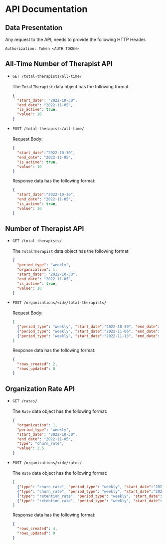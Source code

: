 # API Documentation

## Data Presentation
Any request to the API, needs to provide the following HTTP Header.

```
Authorization: Token <AUTH TOKEN>
```

## All-Time Number of Therapist API
- `GET /total-therapists/all-time/`
  <br/><br/>The `TotalTherapist` data object has the following format:
  ```json
  {
    "start_date": "2022-10-30",
    "end_date": "2022-11-05",
    "is_active": true,
    "value": 10
  }
  ```
- `POST /total-therapists/all-time/`
  <br/><br/>Request Body:

  ```json
  {
    "start_date":"2022-10-30",
    "end_date": "2022-11-05",
    "is_active": true,
    "value": 10
  }
  ```

  Response data has the following format:
  ```json
  {
    "start_date":"2022-10-30",
    "end_date": "2022-11-05",
    "is_active": true,
    "value": 10
  }
  ```

## Number of Therapist API
- `GET /total-therapists/`
  <br/><br/>The `TotalTherapist` data object has the following format:
  ```json
  {
    "period_type": "weekly",
    "organization": 1,
    "start_date": "2022-10-30",
    "end_date": "2022-11-05",
    "is_active": true,
    "value": 10
  }
  ```
- `POST /organizations/<id>/total-therapists/`
  <br/><br/>Request Body:

  ```json
  [
    {"period_type": "weekly", "start_date":"2022-10-30", "end_date": "2022-11-05", "is_active": true, "value": 10},
    {"period_type": "weekly", "start_date":"2022-11-06", "end_date": "2022-11-12", "is_active": false, "value": 11},
    {"period_type": "weekly", "start_date":"2022-11-13", "end_date": "2018-11-19", "is_active": true, "value": 29}
  ]
  ```

  Response data has the following format:
  ```json
  {
    "rows_created": 2,
    "rows_updated": 0
  }
  ```


## Organization Rate API
- `GET /rates/`
  <br/><br/>The `Rate` data object has the following format:
  ```json
  {
    "organization": 1,
    "period_type": "weekly",
    "start_date": "2022-10-30",
    "end_date": "2022-11-05",
    "type": "churn_rate",
    "value": 2.5
  }
  ```
- `POST /organizations/<id>/rates/`
  <br/><br/>The `Rate` data object has the following format:
  ```json
  [
    {"type": "churn_rate", "period_type": "weekly", "start_date":"2022-10-30", "end_date": "2022-11-05", "value": 1.5},
    {"type": "churn_rate", "period_type": "weekly", "start_date":"2022-11-06", "end_date": "2022-11-12", "value": 2.5},
    {"type": "retention_rate", "period_type": "weekly", "start_date":"2022-10-30", "end_date": "2022-11-05", "value": 3.5},
    {"type": "retention_rate", "period_type": "weekly", "start_date":"2022-11-06", "end_date": "2022-11-12", "value": 1.7}
  ]
  ```

  Response data has the following format:
  ```json
  {
    "rows_created": 4,
    "rows_updated": 0
  }
  ```
